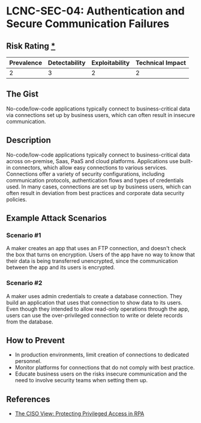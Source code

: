 # LCNC-SEC-04: Authentication and Secure Communication Failures

## Risk Rating [*](https://owasp.org/www-project-top-ten/2017/Note_About_Risks)

| Prevalence | Detectability | Exploitability | Technical Impact |
| --- | --- | --- | --- |
| 2 | 3 | 2 | 2 |

## The Gist

No-code/low-code applications typically connect to business-critical data via connections set up by business users, which can often result in insecure communication.

## Description

No-code/low-code applications typically connect to business-critical data across on-premise, Saas, PaaS and cloud platforms.
Applications use built-in connectors, which allow easy connections to various services. Connections offer a variety of security configurations, including communication protocols, authentication flows and types of credentials used. In many cases, connections are set up by business users, which can often result in deviation from best practices and corporate data security policies.


## Example Attack Scenarios

### Scenario #1

A maker creates an app that uses an FTP connection, and doesn't check the box that turns on encryption.
Users of the app have no way to know that their data is being transferred unencrypted, since the communication between the app and its users is encrypted.

### Scenario #2

A maker uses admin credentials to create a database connection.
They build an application that uses that connection to show data to its users.
Even though they intended to allow read-only operations through the app, users can use the over-privileged connection to write or delete records from the database.

## How to Prevent

- In production environments, limit creation of connections to dedicated personnel.
- Monitor platforms for connections that do not comply with best practice.
- Educate business users on the risks insecure communication and the need to involve security teams when setting them up.

## References

- [The CISO View: Protecting Privileged Access in RPA](https://www.cyberark.com/resources/blog/ciso-view-insights-securely-scaling-rpa-initiatives)